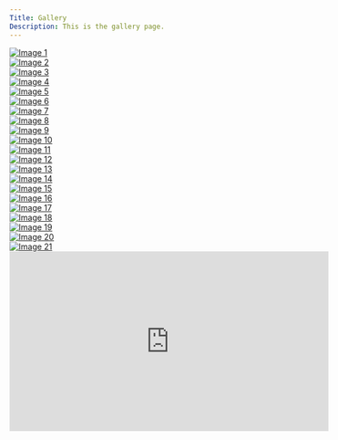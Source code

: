 ```yaml
---
Title: Gallery
Description: This is the gallery page.
---
```


<div class="gallery-container">
<div class="grid-item">
<a href="assets/img/1.jpg" target="_blank">
    <img src="image/1.jpg?w=300&h=300&fit=crop"
         srcset="image/1.jpg?w=300&h=300&fit=crop 300w,
                 image/1.jpg?w=600&h=600&fit=crop 600w,
                 image/1.jpg?w=1200&h=1200&fit=crop 1200w"
         sizes="(max-width: 600px) 300px, (max-width: 1200px) 600px, 1200px"
         alt="Image 1">
</a>
</div>


<div class="grid-item">
<a href="assets/img/2.jpg" target="_blank">
    <img src="image/2.jpg?w=300&h=300&fit=crop"
         srcset="image/2.jpg?w=300&h=300&fit=crop 300w,
                 image/2.jpg?w=600&h=600&fit=crop 600w,
                 image/2.jpg?w=1200&h=1200&fit=crop 1200w"
         sizes="(max-width: 600px) 300px, (max-width: 1200px) 600px, 1200px"
         alt="Image 2">
</a>
</div>

<div class="grid-item">
<a href="assets/img/3.jpg" target="_blank">
    <img src="image/3.jpg?w=300&h=300&fit=crop"
         srcset="image/3.jpg?w=300&h=300&fit=crop 300w,
                 image/3.jpg?w=600&h=600&fit=crop 600w,
                 image/3.jpg?w=1200&h=1200&fit=crop 1200w"
         sizes="(max-width: 600px) 300px, (max-width: 1200px) 600px, 1200px"
         alt="Image 3">
</a>
</div>

<div class="grid-item">
<a href="assets/img/4.jpg" target="_blank">
    <img src="image/4.jpg?w=300&h=300&fit=crop"
         srcset="image/4.jpg?w=300&h=300&fit=crop 300w,
                 image/4.jpg?w=600&h=600&fit=crop 600w,
                 image/4.jpg?w=1200&h=1200&fit=crop 1200w"
         sizes="(max-width: 600px) 300px, (max-width: 1200px) 600px, 1200px"
         alt="Image 4">
</a></div>

<div class="grid-item">
<a href="assets/img/5.jpg" target="_blank">
    <img src="image/5.jpg?w=300&h=300&fit=crop"
         srcset="image/5.jpg?w=300&h=300&fit=crop 300w,
                 image/5.jpg?w=600&h=600&fit=crop 600w,
                 image/5.jpg?w=1200&h=1200&fit=crop 1200w"
         sizes="(max-width: 600px) 300px, (max-width: 1200px) 600px, 1200px"
         alt="Image 5">
</a></div>

<div class="grid-item">
<a href="assets/img/6.jpg" target="_blank">
    <img src="image/6.jpg?w=300&h=300&fit=crop"
         srcset="image/6.jpg?w=300&h=300&fit=crop 300w,
                 image/6.jpg?w=600&h=600&fit=crop 600w,
                 image/6.jpg?w=1200&h=1200&fit=crop 1200w"
         sizes="(max-width: 600px) 300px, (max-width: 1200px) 600px, 1200px"
         alt="Image 6">
</a></div>

<div class="grid-item">
<a href="assets/img/7.jpg" target="_blank">
    <img src="image/7.jpg?w=300&h=300&fit=crop"
         srcset="image/7.jpg?w=300&h=300&fit=crop 300w,
                 image/7.jpg?w=600&h=600&fit=crop 600w,
                 image/7.jpg?w=1200&h=1200&fit=crop 1200w"
         sizes="(max-width: 600px) 300px, (max-width: 1200px) 600px, 1200px"
         alt="Image 7">
</a></div>

<div class="grid-item">
<a href="assets/img/8.jpg" target="_blank">
    <img src="image/8.jpg?w=300&h=300&fit=crop"
         srcset="image/8.jpg?w=300&h=300&fit=crop 300w,
                 image/8.jpg?w=600&h=600&fit=crop 600w,
                 image/8.jpg?w=1200&h=1200&fit=crop 1200w"
         sizes="(max-width: 600px) 300px, (max-width: 1200px) 600px, 1200px"
         alt="Image 8">
</a></div>

<div class="grid-item">
<a href="assets/img/9.jpg" target="_blank">
    <img src="image/9.jpg?w=300&h=300&fit=crop"
         srcset="image/9.jpg?w=300&h=300&fit=crop 300w,
                 image/9.jpg?w=600&h=600&fit=crop 600w,
                 image/9.jpg?w=1200&h=1200&fit=crop 1200w"
         sizes="(max-width: 600px) 300px, (max-width: 1200px) 600px, 1200px"
         alt="Image 9">
</a></div>

<div class="grid-item">
<a href="assets/img/10.jpg" target="_blank">
    <img src="image/10.jpg?w=300&h=300&fit=crop"
         srcset="image/10.jpg?w=300&h=300&fit=crop 300w,
                 image/10.jpg?w=600&h=600&fit=crop 600w,
                 image/10.jpg?w=1200&h=1200&fit=crop 1200w"
         sizes="(max-width: 600px) 300px, (max-width: 1200px) 600px, 1200px"
         alt="Image 10">
</a></div>

<div class="grid-item">
<a href="assets/img/11.jpg" target="_blank">
    <img src="image/11.jpg?w=300&h=300&fit=crop"
         srcset="image/11.jpg?w=300&h=300&fit=crop 300w,
                 image/11.jpg?w=600&h=600&fit=crop 600w,
                 image/11.jpg?w=1200&h=1200&fit=crop 1200w"
         sizes="(max-width: 600px) 300px, (max-width: 1200px) 600px, 1200px"
         alt="Image 11">
</a></div>

<div class="grid-item">
<a href="assets/img/12.jpg" target="_blank">
    <img src="image/12.jpg?w=300&h=300&fit=crop"
         srcset="image/12.jpg?w=300&h=300&fit=crop 300w,
                 image/12.jpg?w=600&h=600&fit=crop 600w,
                 image/12.jpg?w=1200&h=1200&fit=crop 1200w"
         sizes="(max-width: 600px) 300px, (max-width: 1200px) 600px, 1200px"
         alt="Image 12">
</a></div>

<div class="grid-item">
<a href="assets/img/13.jpg" target="_blank">
    <img src="image/13.jpg?w=300&h=300&fit=crop"
         srcset="image/13.jpg?w=300&h=300&fit=crop 300w,
                 image/13.jpg?w=600&h=600&fit=crop 600w,
                 image/13.jpg?w=1200&h=1200&fit=crop 1200w"
         sizes="(max-width: 600px) 300px, (max-width: 1200px) 600px, 1200px"
         alt="Image 13">
</a></div>

<div class="grid-item">
<a href="assets/img/14.jpg" target="_blank">
    <img src="image/14.jpg?w=300&h=300&fit=crop"
         srcset="image/14.jpg?w=300&h=300&fit=crop 300w,
                 image/14.jpg?w=600&h=600&fit=crop 600w,
                 image/14.jpg?w=1200&h=1200&fit=crop 1200w"
         sizes="(max-width: 600px) 300px, (max-width: 1200px) 600px, 1200px"
         alt="Image 14">
</a></div>

<div class="grid-item">
<a href="assets/img/15.jpg" target="_blank">
    <img src="image/15.jpg?w=300&h=300&fit=crop"
         srcset="image/15.jpg?w=300&h=300&fit=crop 300w,
                 image/15.jpg?w=600&h=600&fit=crop 600w,
                 image/15.jpg?w=1200&h=1200&fit=crop 1200w"
         sizes="(max-width: 600px) 300px, (max-width: 1200px) 600px, 1200px"
         alt="Image 15">
</a></div>

<div class="grid-item">
<a href="assets/img/16.jpg" target="_blank">
    <img src="image/16.jpg?w=300&h=300&fit=crop"
         srcset="image/16.jpg?w=300&h=300&fit=crop 300w,
                 image/16.jpg?w=600&h=600&fit=crop 600w,
                 image/16.jpg?w=1200&h=1200&fit=crop 1200w"
         sizes="(max-width: 600px) 300px, (max-width: 1200px) 600px, 1200px"
         alt="Image 16">
</a></div>

<div class="grid-item">
<a href="assets/img/17.jpg" target="_blank">
    <img src="image/17.jpg?w=300&h=300&fit=crop"
         srcset="image/17.jpg?w=300&h=300&fit=crop 300w,
                 image/17.jpg?w=600&h=600&fit=crop 600w,
                 image/17.jpg?w=1200&h=1200&fit=crop 1200w"
         sizes="(max-width: 600px) 300px, (max-width: 1200px) 600px, 1200px"
         alt="Image 17">
</a></div>

<div class="grid-item">
<a href="assets/img/18.jpg" target="_blank">
    <img src="image/18.jpg?w=300&h=300&fit=crop"
         srcset="image/18.jpg?w=300&h=300&fit=crop 300w,
                 image/18.jpg?w=600&h=600&fit=crop 600w,
                 image/18.jpg?w=1200&h=1200&fit=crop 1200w"
         sizes="(max-width: 600px) 300px, (max-width: 1200px) 600px, 1200px"
         alt="Image 18">
</a></div>

<div class="grid-item">
<a href="assets/img/19.jpg" target="_blank">
    <img src="image/19.jpg?w=300&h=300&fit=crop"
         srcset="image/19.jpg?w=300&h=300&fit=crop 300w,
                 image/19.jpg?w=600&h=600&fit=crop 600w,
                 image/19.jpg?w=1200&h=1200&fit=crop 1200w"
         sizes="(max-width: 600px) 300px, (max-width: 1200px) 600px, 1200px"
         alt="Image 19">
</a></div>

<div class="grid-item">
<a href="assets/img/20.jpg" target="_blank">
    <img src="image/20.jpg?w=300&h=300&fit=crop"
         srcset="image/20.jpg?w=300&h=300&fit=crop 300w,
                 image/20.jpg?w=600&h=600&fit=crop 600w,
                 image/20.jpg?w=1200&h=1200&fit=crop 1200w"
         sizes="(max-width: 600px) 300px, (max-width: 1200px) 600px, 1200px"
         alt="Image 20">
</a></div>

<div class="grid-item">
<a href="assets/img/21.jpg" target="_blank">
    <img src="image/21.jpg?w=300&h=300&fit=crop"
         srcset="image/21.jpg?w=300&h=300&fit=crop 300w,
                 image/21.jpg?w=600&h=600&fit=crop 600w,
                 image/21.jpg?w=1200&h=1200&fit=crop 1200w"
         sizes="(max-width: 600px) 300px, (max-width: 1200px) 600px, 1200px"
         alt="Image 21">
</a></div>
</div>

<div class="embed-container">
<iframe width="560" height="315" src="https://www.youtube.com/embed/dQw4w9WgXcQ?si=e2GnnxmWPpiwaUVN" title="YouTube video player" frameborder="0" allow="accelerometer; autoplay; clipboard-write; encrypted-media; gyroscope; picture-in-picture; web-share" allowfullscreen></iframe>
</div>